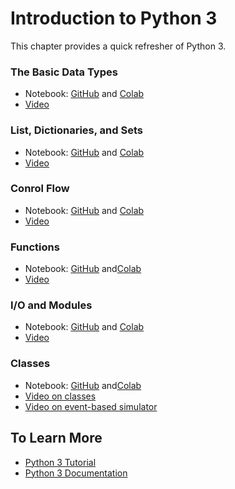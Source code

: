 # Introduction to Python 3

This chapter provides a quick refresher of Python 3.  

### The Basic Data Types
  * Notebook: [GitHub](https://github.com/abstractions-in-python/abstractions-in-python.github.io/blob/master/notebooks/Introduction_to_Python_3_The_Basic_Data_Types_chapter.ipynb) and [Colab](https://drive.google.com/file/d/1uje7IVik2mXITy9N-L4TCEcAGDE-1-1A/view?usp=sharing) 
  * [Video](https://drive.google.com/file/d/1kUZuJI4j70zlLR5XKO33cPnlp2N6_Geh/view?usp=sharing)
### List, Dictionaries, and Sets
  * Notebook: [GitHub](https://github.com/abstractions-in-python/abstractions-in-python.github.io/blob/master/notebooks/Introduction_to_Python_3_Lists,_Dictionaries,_and_Sets_chapter.ipynb) and [Colab](https://drive.google.com/file/d/1nJqOAXdwGIQHMqmCDtzFIi1Ka-qramEW/view?usp=sharing) 
  * [Video](https://drive.google.com/file/d/1yGaQDqUnmZTvGIRW60RfKAOSNsZy1MIz/view?usp=sharing)
### Conrol Flow
  * Notebook: [GitHub](https://github.com/abstractions-in-python/abstractions-in-python.github.io/blob/master/notebooks/Introduction_to_Python_3_Control_Flow_chapter.ipynb) and [Colab](https://drive.google.com/file/d/14k-YXZ_wFk5DwXlRZ5gJQ6LvgKjlVEb7/view?usp=sharing) 
  * [Video](https://drive.google.com/file/d/1R2rknkYcOjRa1OgcVjCJZuUN74LZFJxy/view?usp=sharing)
### Functions
  * Notebook: [GitHub](https://github.com/abstractions-in-python/abstractions-in-python.github.io/blob/master/notebooks/Introduction_to_Python_3_Functions_chapter.ipynb) and[Colab](https://drive.google.com/file/d/1S9nle4SUIz0LutF0tB5yuzMp2r9hCTH0/view?usp=sharing)
  * [Video](https://drive.google.com/file/d/1I3Ok0k87zEpnJNr4LW4blp6oXOgYySB6/view?usp=sharing)
### I/O and Modules
  * Notebook: [GitHub](https://github.com/abstractions-in-python/abstractions-in-python.github.io/blob/master/notebooks/Introduction_to_Python_3_I_O_and_Modules_chapter.ipynb) and [Colab](https://drive.google.com/file/d/1CpOqyqrig_CBw0h7gpQGKPEGwjMQc415/view?usp=sharing)
  * [Video](https://drive.google.com/file/d/1nqVU0aLS_SKr1iyA0DcfdEJqqelVtci9/view?usp=sharing)
### Classes
  * Notebook: [GitHub](https://github.com/abstractions-in-python/abstractions-in-python.github.io/blob/master/notebooks/Introduction_to_Python_3_Classes_chapter.ipynb) and[Colab](https://drive.google.com/file/d/1EzVU2hAqaQFvFF-PUOdKwfM6yhsUKvXM/view?usp=sharing)
  * [Video on classes](https://drive.google.com/file/d/1ct3TpidaEs1johddQnJnRY0sbX9u262Q/view?usp=sharing)
  * [Video on event-based simulator](https://drive.google.com/file/d/1e2R5EilOEod7hwsnIEhwQFqLzAK0uBVI/view?usp=sharing)

## To Learn More

* [Python 3 Tutorial](https://docs.python.org/3/tutorial/index.html)
* [Python 3 Documentation](https://docs.python.org/3/)
